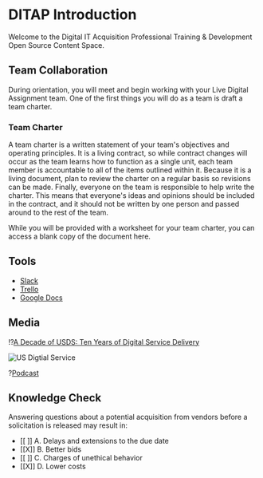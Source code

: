 # DITAP Introduction

Welcome to the Digital IT Acquisition Professional Training & Development Open Source Content Space.

## Team Collaboration
During orientation, you will meet and begin working with your Live Digital Assignment team. One of the first things you will do as a team is draft a team charter.

### Team Charter
A team charter is a written statement of your team's objectives and operating principles. It is a living contract, so while contract changes will occur as the team learns how to function as a single unit, each team member is accountable to all of the items outlined within it. Because it is a living document, plan to review the charter on a regular basis so revisions can be made. Finally, everyone on the team is responsible to help write the charter. This means that everyone's ideas and opinions should be included in the contract, and it should not be written by one person and passed around to the rest of the team.

While you will be provided with a worksheet for your team charter, you can access a blank copy of the document here.

## Tools
- [Slack](https://slack.com/)
- [Trello](https://trello.com/)
- [Google Docs](https://docs.google.com/)

## Media

!?[A Decade of USDS: Ten Years of Digital Service Delivery](https://www.youtube.com/watch?v=tGcdZSR2WoQ "A Decade of USDS: Ten Years of Digital Service Delivery")

![US Digtial Service](https://www.usds.gov/assets/img/usds-logo-horizontal.png)  

?[Podcast](https://audio.buzzsprout.com/jxf3g69x4hh4heoiuaprw2yq04zs?response-content-disposition=inline& "Sourcing with Heart: Connecting Purpose and Strategy in Nonprofit Procurement")

## Knowledge Check
Answering questions about a potential acquisition from vendors before a solicitation is released may result in:  

- [[ ]] A. Delays and extensions to the due date
- [[X]] B. Better bids
- [[ ]] C. Charges of unethical behavior
- [[X]] D. Lower costs  


